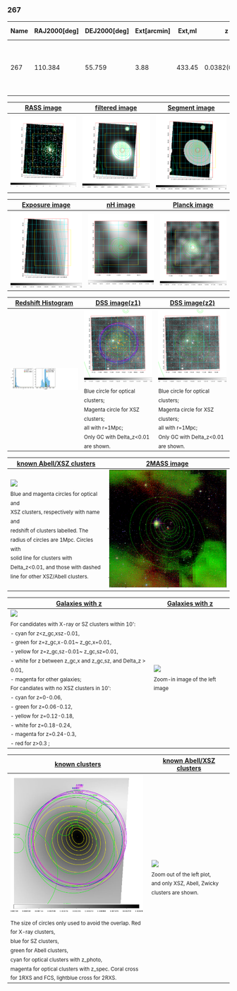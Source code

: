 <div STYLE="page-break-after: always;"></div>

### 267

|Name|RAJ2000[deg]|DEJ2000[deg] |Ext[arcmin]| Ext,ml | z | z_src| C|GC(XSZ,Delta_z<0.01)| GC(OPT,Delta_z<0.01)|GC| R_sig[arcmin] | R500[arcmin] | R500[Mpc]| CRsig[c/s] | CR500[c/s] |L500[1E44 erg/s]|F500[1E-12 erg/s/cm^2]| M500[1E14 Msun]|Tx[keV]|Cnt_sig|Beta|Rc[arcmin]|Comment|Alias|
|---|---|---|---|---|---|------|---|--------|---------|----------|---|---|---|---|---|---|---|---|---|---|---|---|---|---|
|267| 110.384| 55.759| 3.88| 433.45| 0.0382(0.005)| z1, z_xsz| B| L03, MCXC, PSZ2, Tar, XB| A, N| A, L03, MCXC, N, PSZ2, Tar, W, XB| 25.255| 19.113| 0.869| 1.087(0.111)| 1.045(0.107)| 0.627(0.029)| 18.496(0.855)| 1.93(0.05)| 3.25(0.05)| 302.2| 0.963(-0.043+0.027)| 7.734(-0.436+0.314)| -| k469|

|[RASS image](../image/267/267_img.pdf)|[filtered image](../image/267/267_fil.pdf)|[Segment image](../image/267/267_seg.pdf)|
|-------------------|--------------------|-------------------|
| <img src="../image/267/267_img.png" width="300">  | <img src="../image/267/267_fil.png" width="300">   | <img src="../image/267/267_seg.png" width="300">  |

|[Exposure image](../image/267/267_mex.pdf)| [nH image](../image/267/267_nh.pdf)| [Planck image](../image/267/267_p.pdf)|
|-------------------|--------------------|-------------------|
|<img src="../image/267/267_mex.png" width="300">   | <img src="../image/267/267_nh.png" width="300">    | <img src="../image/267/267_p.png" width="300"> |

|[Redshift Histogram](../image/267/267_zg.pdf) | [DSS image(z1)](../image/267/267_dss_z1.pdf)      |  [DSS image(z2)](../image/267/267_dss_z2.pdf)    |
|-------------------|--------------------|-------------------|
|<img src="../image/267/267_zg.png" width="300"> |<img src="../image/267/267_dss_z1.png" width="300"> <sub><br>Blue circle for optical clusters; <br>Magenta circle for XSZ clusters; <br>all with r=1Mpc; <br>Only GC with Delta_z<0.01 are shown. </sub>| <img src="../image/267/267_dss_z2.png" width="300"><sub><br>Blue circle for optical clusters; <br>Magenta circle for XSZ clusters; <br>all with r=1Mpc; <br>Only GC with Delta_z<0.01 are shown. </sub> |

|[known Abell/XSZ clusters](../image/267/267_m.pdf) | [2MASS image](../image/267/267_2mass.pdf)      |
|-------------------|-------------------|
|<img src=../image/267/267_m.png width="300"> <br><sub>Blue and magenta circles for optical and <br>XSZ clusters, respectively with name and <br>redshift of clusters labelled. The <br>radius of circles are 1Mpc. Circles with <br>solid line for clusters with <br>Delta_z<0.01, and those with dashed <br>line for other XSZ/Abell clusters.        </sub>|<img src="../image/267/267_2mass.png" width="300">  |

|[Galaxies with z](../image/267/267_opt_ned.pdf) |[Galaxies with z](../image/267/267_opt_ned_zoom.pdf) |
|-------------------|-------------------|
| <img src=../image/267/267_opt_ned.png width="300"> <br><sub> For candidates with X-ray or SZ clusters within 10': <br> - cyan for z<z_gc,xsz-0.01, <br> - green for z=z_gc,x-0.01~ z_gc,x+0.01, <br> - yellow for z=z_gc,sz-0.01~ z_gc,sz+0.01, <br> - white for z between z_gc,x and z_gc,sz, and Delta_z > 0.01, <br> - magenta for other galaxies; <br>For candiates with no XSZ clusters in 10': <br> - cyan for z=0-0.06, <br> - green for z=0.06-0.12, <br> - yellow for z=0.12-0.18, <br> - white for z=0.18-0.24, <br> - magenta for z=0.24-0.3, <br> - red for z>0.3 ;  </sub>|<img src=../image/267/267_opt_ned_zoom.png width="300">  <br><sub> Zoom-in image of the left image</sub>|

|[known clusters](../image/267/267_gc.pdf) |[known Abell/XSZ clusters](../image/267/267_gc_large.pdf) |
|-------------------|-------------------|
| <img src=../image/267/267_gc.png width="300"> <br><sub> The size of circles only used to avoid the overlap. Red for X-ray clusters, <br> blue for SZ clusters, <br> green for Abell clusters, <br> cyan for optical clusters with z_photo, <br> magenta for optical clusters with z_spec. Coral cross for 1RXS and FCS, lightblue cross for 2RXS. </sub>|<img src=../image/267/267_gc_large.png width="300"> <br><sub> Zoom out of the left plot, <br> and only XSZ, Abell, Zwicky clusters are shown. </sub> |



